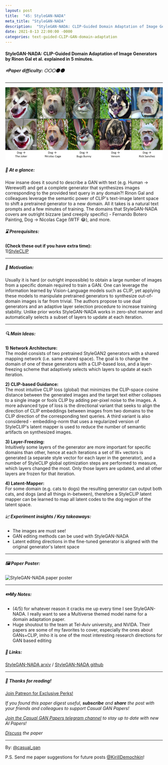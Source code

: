 ```yaml
---
layout: post
title:  "45: StyleGAN-NADA"
meta_title: "StyleGAN-NADA"
description:  "StyleGAN-NADA: CLIP-Guided Domain Adaptation of Image Generators by Rinon Gal et al. explained in 5 minutes."
date: 2021-8-13 22:00:00 -0000
categories: text-guided-CLIP-GAN-domain-adaptation
---
```


#### StyleGAN-NADA: CLIP-Guided Domain Adaptation of Image Generators by Rinon Gal et al. explained in 5 minutes.

##### ⭐️Paper difficulty: 🌕🌕🌕🌑🌑

***

![StyleGAN-NADA Samples](/assets/images/stylegannada_teaser.jpg "StyleGAN-NADA teaser")

##### 🎯 At a glance:

How insane does it sound to describe a GAN with text (e.g. Human -> Werewolf) and get a complete generator that synthesizes images corresponding to the provided text query in any domain?! Rinon Gal and colleagues leverage the semantic power of CLIP's text-image latent space to shift a pretrained generator to a new domain. All it takes is a natural text prompts and a few minutes of training. The domains that StyleGAN-NADA covers are outright bizzare (and creepily specific) - Fernando Botero Painting, Dog → Nicolas Cage (WTF 😂), and more.

##### ⌛️ Prerequisites:

**(Check these out if you have extra time):**  
1)[StyleCLIP](https://t.me/casual_gan/18)

***

##### 🚀 Motivation:

Usually it is hard (or outright impossible) to obtain a large number of images from a specific domain required to train a GAN. One can leverage the information learned by Vision-Language models such as CLIP, yet applying these models to manipulate pretrained generators to synthesize out-of-domain images is far from trivial. The authors propose to use dual generators and an adaptive layer selection procedure to increase training stability. Unlike prior works StyleGAN-NADA works in zero-shot manner and automatically selects a subset of layers to update at each iteration.

***

##### 🔍 Main Ideas:

**1) Network Architecture:**  
The model consists of two pretrained StyleGAN2 generators with a shared mapping network (i.e. same shared space). The goal is to change the domain of one of these generators with a CLIP-based loss, and a layer-freezing scheme that adaptively selects which layers to update at each iteration.

**2) CLIP-based Guidance:**  
The most intuitive CLIP loss (global) that minimizes the CLIP-space cosine distance between the generated images and the target text either collapses to a single image or fools CLIP by adding per-pixel noise to the images. A more advanced type of loss is the directional variant that seeks to align the direction of CLIP embeddings between images from two domains to the CLIP direction of the corresponding text queries. A third variant is also considered - embedding-norm that uses a regularized version of StyleCLIP's latent mapper is used to reduce the number of semantic artifacts on synthesized images.

**3) Layer-Freezing:**  
Intuitively some layers of the generator are more important for specific domains than other, hence at each iterations a set of W+ vectors is generated (a separate style vector for each layer in the generator), and a number of StyleCLIP global optimization steps are performed to measure, which layers changed the most. Only those layers are updated, and all other layers are frozen for that iteration.

**4) Latent-Mapper:**  
For some domain (e.g. cats to dogs) the resulting generator can output both cats, and dogs (and all things in-between), therefore a StyleCLIP latent mapper can be learned to map all latent codes to the dog region of the latent space.
   
##### 📈 Experiment insights / Key takeaways:

- The images are must see!
- GAN editing methods can be used with StyleGAN-NADA
- Latent editing directions in the fine-tuned generator is aligned with the original generator's latent space

***

##### 🖼️ Paper Poster:

![StyleGAN-NADA paper poster](/assets/images/stylegananada.png "StyleGAN-NADA Paper Poster")

***

##### ✏️My Notes:

- (4/5) for whatever reason it cracks me up every time I see StyleGAN-NADA. I really want to see a Multiverse themed model name for a domain adaptation paper.
- Huge shoutout to the team at Tel-Aviv university, and NVIDA. Their papers are some of my favorites to cover, especially the ones about GANs+CLIP, imho it is one of the most interesting research directions for GAN based editing

##### 🔗 Links:
[StyleGAN-NADA arxiv](https://arxiv.org/pdf/2108.00946.pdf) / [StyleGAN-NADA github](https://github.com/rinongal/StyleGAN-nada)

***

##### 👋 Thanks for reading!

<a href="https://www.patreon.com/bePatron?u=53448948" data-patreon-widget-type="become-patron-button">Join Patreon for Exclusive Perks!</a><script async src="https://c6.patreon.com/becomePatronButton.bundle.js"></script>

*If you found this paper digest useful, **subscribe** and **share** the post with your friends and colleagues to support Casual GAN Papers!*

*[Join the Casual GAN Papers telegram channel](https://t.me/joinchat/KeutnzlvetRkZGZi) to stay up to date with new AI Papers!*

*[Discuss](https://t.me/casual_gans_chat) the paper*

***

By: [@casual_gan](https://t.me/joinchat/KeutnzlvetRkZGZi)

P.S. Send me paper suggestions for future posts
[@KirillDemochkin](mailto:kdemochkin@gmail.com)!
